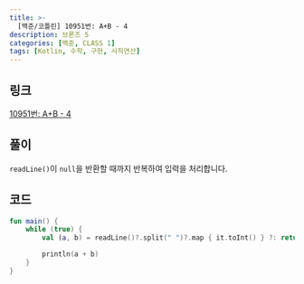 ```yaml
---
title: >-
  [백준/코틀린] 10951번: A+B - 4
description: 브론즈 5
categories: [백준, CLASS 1]
tags: [Kotlin, 수학, 구현, 사칙연산]
---
```


## 링크
[10951번: A+B - 4](https://www.acmicpc.net/problem/10951)

## 풀이
`readLine()`이 `null`을 반환할 때까지 반복하여 입력을 처리합니다.

## 코드
```kotlin
fun main() {
    while (true) {
        val (a, b) = readLine()?.split(" ")?.map { it.toInt() } ?: return

        println(a + b)
    }
}

```
